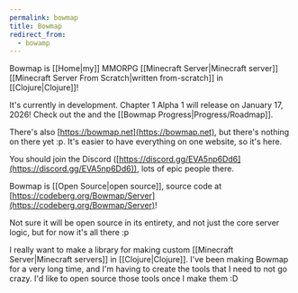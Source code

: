 ```yaml
---
permalink: bowmap
title: Bowmap
redirect_from:
  - bowamp
---
```


Bowmap is [[Home|my]] MMORPG [[Minecraft Server|Minecraft server]] [[Minecraft Server From Scratch|written from-scratch]] in [[Clojure|Clojure]]!

It's currently in development. Chapter 1 Alpha 1 will release on January 17, 2026! Check out the and the [[Bowmap Progress|Progress/Roadmap]].

There's also [https://bowmap.net](https://bowmap.net), but there's nothing on there yet :p. It's easier to have everything on one website, so it's here.

You should join the Discord ([https://discord.gg/EVA5np6Dd6](https://discord.gg/EVA5np6Dd6)), lots of epic people there.

Bowmap is [[Open Source|open source]], source code at [https://codeberg.org/Bowmap/Server](https://codeberg.org/Bowmap/Server)!

Not sure it will be open source in its entirety, and not just the core server logic, but for now it's all there :p

I really want to make a library for making custom [[Minecraft Server|Minecraft servers]] in [[Clojure|Clojure]]. I've been making Bowmap for a very long time, and I'm having to create the tools that I need to not go crazy. I'd like to open source those tools once I make them :D
